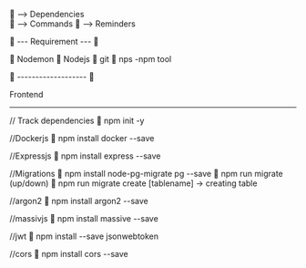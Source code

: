 🐶 --> Dependencies  
🦴 --> Commands
👵 --> Reminders



👵 --- Requirement --- 👵

🐶 Nodemon
🐶 Nodejs
🐶 git
🐶 nps -npm tool

👵 ------------------- 👵

Frontend
__________________________________________________________
// Track dependencies
🦴 npm init -y 

//Dockerjs
🐶 npm install docker --save

//Expressjs
🐶 npm install express --save

//Migrations
🐶 npm install node-pg-migrate pg --save
🦴 npm run migrate (up/down)
🦴 npm run migrate create [tablename] -> creating table

//argon2
🐶 npm install argon2 --save

//massivjs
🐶 npm install massive --save

//jwt
🐶 npm install --save jsonwebtoken

//cors
🐶 npm install cors --save 

